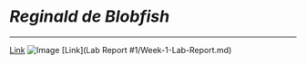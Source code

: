 # *Reginald de Blobfish*
-----
[Link](index.md)
![Image](https://everydayoriginal.com/wp-content/uploads/2018/11/Photo-Nov-29-12-21-08-AM-e1543471507532.jpg)
[Link](Lab Report #1/Week-1-Lab-Report.md)
